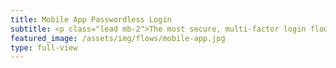 ```yaml
---
title: Mobile App Passwordless Login
subtitle: <p class="lead mb-2">The most secure, multi-factor login flow with idemeum mobile app.</p><p><a class="link-white" href="https://blog.idemeum.com/idemeum-app-beta-launch/" target="_blank">How do I get idemeum mobile app?</a></p><a><button type="button" class="btn btn-icon btn-3 btn-primary mt-3 fixed-width1 ml-1 mr-1" onclick="login()"><span class="btn-inner--icon"><i class="fas fa-mobile"></i></span><span class="btn-inner--text">Try mobile app login</span></button></a><a href="https://docs.idemeum.com/overview/loginapp/" target="_blank"><button type="button" class="btn btn-outline-white mt-3 fixed-width1 ml-1 mr-1">Learn more</button></a>
featured_image: /assets/img/flows/mobile-app.jpg
type: full-view
---
```

<script src="https://kit.fontawesome.com/db82ff0024.js" crossorigin="anonymous"></script>
<script type="text/javascript" src="https://code.jquery.com/jquery-3.4.1.min.js"></script>
<script src="https://asset.idemeum.com/webapp/SDK/idemeum.js"></script>

<script type="text/javascript">
    var oidc = {};
	
    var idemeum = new IdemeumManager(
      // 👈 Replace clientId with the the one you get from idemeum developer portal
      (clientId = "c1d84ad4-9442-11eb-a8b3-0242ac130003")
    );
	
    function login() {
      idemeum.login({
        onSuccess: function (signinResponse) {
          // Your application will receive ID and Access tokens from idemeum
          // getUserClaims validates the oidc token and fetches the user approved claims
          // Fetch OIDC Token from the signin response
          oidc = signinResponse.oidc;
	      window.open("/loggedin.html?idToken="+ oidc.idToken, "_self")
          
        },
        onError: function (errorResponse) {
          // If there is an error you can process it here
        }
      });
    }
</script>	
        
		
		